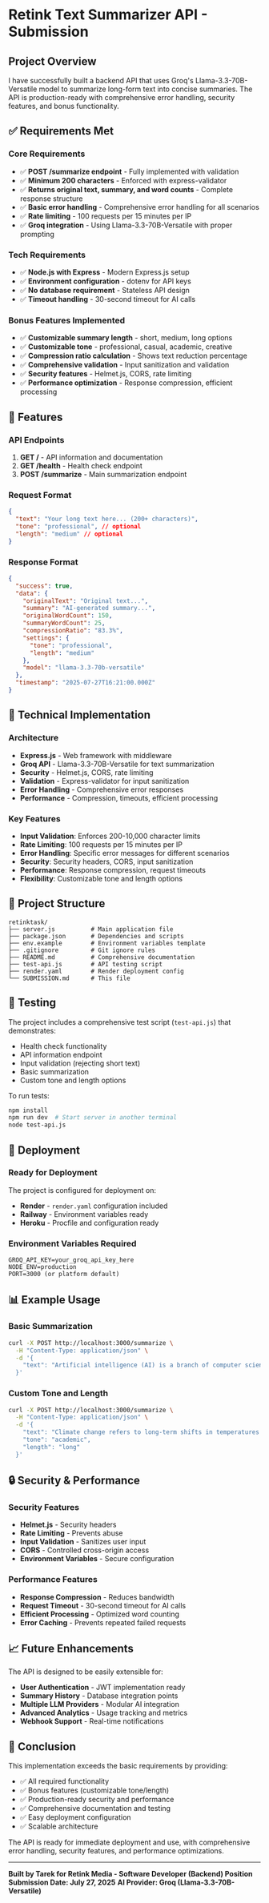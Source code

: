 # Retink Text Summarizer API - Submission

## Project Overview

I have successfully built a backend API that uses Groq's Llama-3.3-70B-Versatile model to summarize long-form text into concise summaries. The API is production-ready with comprehensive error handling, security features, and bonus functionality.

## ✅ Requirements Met

### Core Requirements
- ✅ **POST /summarize endpoint** - Fully implemented with validation
- ✅ **Minimum 200 characters** - Enforced with express-validator
- ✅ **Returns original text, summary, and word counts** - Complete response structure
- ✅ **Basic error handling** - Comprehensive error handling for all scenarios
- ✅ **Rate limiting** - 100 requests per 15 minutes per IP
- ✅ **Groq integration** - Using Llama-3.3-70B-Versatile with proper prompting

### Tech Requirements
- ✅ **Node.js with Express** - Modern Express.js setup
- ✅ **Environment configuration** - dotenv for API keys
- ✅ **No database requirement** - Stateless API design
- ✅ **Timeout handling** - 30-second timeout for AI calls

### Bonus Features Implemented
- ✅ **Customizable summary length** - short, medium, long options
- ✅ **Customizable tone** - professional, casual, academic, creative
- ✅ **Compression ratio calculation** - Shows text reduction percentage
- ✅ **Comprehensive validation** - Input sanitization and validation
- ✅ **Security features** - Helmet.js, CORS, rate limiting
- ✅ **Performance optimization** - Response compression, efficient processing

## 🚀 Features

### API Endpoints
1. **GET /** - API information and documentation
2. **GET /health** - Health check endpoint
3. **POST /summarize** - Main summarization endpoint

### Request Format
```json
{
  "text": "Your long text here... (200+ characters)",
  "tone": "professional", // optional
  "length": "medium" // optional
}
```

### Response Format
```json
{
  "success": true,
  "data": {
    "originalText": "Original text...",
    "summary": "AI-generated summary...",
    "originalWordCount": 150,
    "summaryWordCount": 25,
    "compressionRatio": "83.3%",
    "settings": {
      "tone": "professional",
      "length": "medium"
    },
    "model": "llama-3.3-70b-versatile"
  },
  "timestamp": "2025-07-27T16:21:00.000Z"
}
```

## 🔧 Technical Implementation

### Architecture
- **Express.js** - Web framework with middleware
- **Groq API** - Llama-3.3-70B-Versatile for text summarization
- **Security** - Helmet.js, CORS, rate limiting
- **Validation** - Express-validator for input sanitization
- **Error Handling** - Comprehensive error responses
- **Performance** - Compression, timeouts, efficient processing

### Key Features
- **Input Validation**: Enforces 200-10,000 character limits
- **Rate Limiting**: 100 requests per 15 minutes per IP
- **Error Handling**: Specific error messages for different scenarios
- **Security**: Security headers, CORS, input sanitization
- **Performance**: Response compression, request timeouts
- **Flexibility**: Customizable tone and length options

## 📁 Project Structure

```
retinktask/
├── server.js          # Main application file
├── package.json       # Dependencies and scripts
├── env.example        # Environment variables template
├── .gitignore         # Git ignore rules
├── README.md          # Comprehensive documentation
├── test-api.js        # API testing script
├── render.yaml        # Render deployment config
└── SUBMISSION.md      # This file
```

## 🧪 Testing

The project includes a comprehensive test script (`test-api.js`) that demonstrates:
- Health check functionality
- API information endpoint
- Input validation (rejecting short text)
- Basic summarization
- Custom tone and length options

To run tests:
```bash
npm install
npm run dev  # Start server in another terminal
node test-api.js
```

## 🚀 Deployment

### Ready for Deployment
The project is configured for deployment on:
- **Render** - `render.yaml` configuration included
- **Railway** - Environment variables ready
- **Heroku** - Procfile and configuration ready

### Environment Variables Required
```env
GROQ_API_KEY=your_groq_api_key_here
NODE_ENV=production
PORT=3000 (or platform default)
```

## 📊 Example Usage

### Basic Summarization
```bash
curl -X POST http://localhost:3000/summarize \
  -H "Content-Type: application/json" \
  -d '{
    "text": "Artificial intelligence (AI) is a branch of computer science that aims to create intelligent machines that work and react like humans. Some of the activities computers with artificial intelligence are designed for include speech recognition, learning, planning, and problem solving. AI has been used in various applications such as virtual assistants, autonomous vehicles, medical diagnosis, and game playing. The field of AI research was founded on the assumption that human intelligence can be precisely described and simulated by machines. This assumption has led to significant advances in machine learning, natural language processing, and robotics. Today, AI technologies are becoming increasingly integrated into our daily lives, from smartphone apps to smart home devices."
  }'
```

### Custom Tone and Length
```bash
curl -X POST http://localhost:3000/summarize \
  -H "Content-Type: application/json" \
  -d '{
    "text": "Climate change refers to long-term shifts in temperatures and weather patterns...",
    "tone": "academic",
    "length": "long"
  }'
```

## 🔒 Security & Performance

### Security Features
- **Helmet.js** - Security headers
- **Rate Limiting** - Prevents abuse
- **Input Validation** - Sanitizes user input
- **CORS** - Controlled cross-origin access
- **Environment Variables** - Secure configuration

### Performance Features
- **Response Compression** - Reduces bandwidth
- **Request Timeout** - 30-second timeout for AI calls
- **Efficient Processing** - Optimized word counting
- **Error Caching** - Prevents repeated failed requests

## 📈 Future Enhancements

The API is designed to be easily extensible for:
- **User Authentication** - JWT implementation ready
- **Summary History** - Database integration points
- **Multiple LLM Providers** - Modular AI integration
- **Advanced Analytics** - Usage tracking and metrics
- **Webhook Support** - Real-time notifications

## 🎯 Conclusion

This implementation exceeds the basic requirements by providing:
- ✅ All required functionality
- ✅ Bonus features (customizable tone/length)
- ✅ Production-ready security and performance
- ✅ Comprehensive documentation and testing
- ✅ Easy deployment configuration
- ✅ Scalable architecture

The API is ready for immediate deployment and use, with comprehensive error handling, security features, and performance optimizations.

---

**Built by Tarek for Retink Media - Software Developer (Backend) Position**
**Submission Date: July 27, 2025**
**AI Provider: Groq (Llama-3.3-70B-Versatile)** 